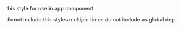 this style for use in app component

do not include this styles multiple times
do not include as global dep
